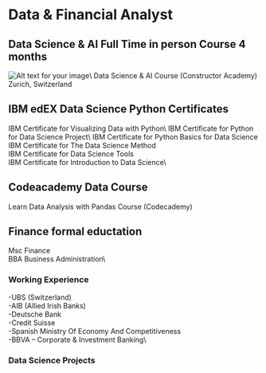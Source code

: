 # Data & Financial Analyst

## Data Science & AI Full Time in person Course 4 months
![Alt text for your image](CV_Guillermo_Ibanez/images_CV//edX_logo.png)\ 
Data Science & AI Course (Constructor Academy) Zurich, Switzerland

## IBM edEX Data Science Python Certificates
IBM Certificate for Visualizing Data with Python\ 
IBM Certificate for Python for Data Science Project\ 
IBM Certificate for Python Basics for Data Science\
IBM Certificate for The Data Science Method\
IBM Certificate for Data Science Tools\
IBM Certificate for Introduction to Data Science\ 

## Codeacademy Data Course
Learn Data Analysis with Pandas Course (Codecademy)

## Finance formal eductation
Msc Finance\
BBA Business Administration\

### Working Experience
-UBS (Switzerland)\
-AIB (Allied Irish Banks)\
-Deutsche Bank\
-Credit Suisse\
-Spanish Ministry Of Economy And Competitiveness\
-BBVA – Corporate & Investment Banking\

### Data Science Projects
